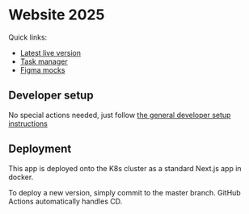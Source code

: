 # Website 2025

Quick links:
- [Latest live version](https://www.bluedot.com/home/)
- [Task manager](https://github.com/orgs/bluedotimpact/projects/2/)
- [Figma mocks](https://www.figma.com/proto/tDmNmBclyDSKa0WYUMSPEr/Bluedot?node-id=52-723&t=pCyhhcqvCCeUqPCn-0&scaling=min-zoom&content-scaling=fixed&page-id=0%3A1)

## Developer setup

No special actions needed, just follow [the general developer setup instructions](../../README.md#developer-setup-instructions)

## Deployment

This app is deployed onto the K8s cluster as a standard Next.js app in docker.

To deploy a new version, simply commit to the master branch. GitHub Actions automatically handles CD.
